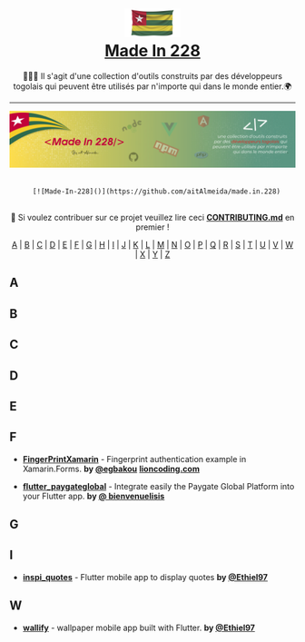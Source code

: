 
<h1 align="center">
  <img src="assets/madein228.png" width="100px" />
  <br/>
  <a href="#" target="blank_">Made In 228</a>
</h1>


<p align="center">
👨🏽‍💻 Il s'agit d'une collection d'outils construits par des développeurs togolais qui peuvent être utilisés par n'importe qui dans le monde entier.🌍
</p>

---

<p align="center">
<a href="https://github.com/aitAlmeida/made.in.228"><img src="assets/banniere.png"></a>
</p>

<p align="center">
<pre align="center">
  <code>
  [![Made-In-228]()](https://github.com/aitAlmeida/made.in.228)
  </code>
</pre>
</p>


<p align="center">
🚧 Si voulez contribuer sur ce projet veuillez lire ceci <strong><a href="https://github.com/aitAlmeida/made.in.228/blob/main/CONTRIBUTING.md">CONTRIBUTING.md</a></strong> en premier !
</p>


<div align="center">
<a href="#A">A</a> | <a href="#B">B</a> | <a href="#C">C</a> | <a href="#D">D</a> | <a href="#E">E</a> | 
<a href="#F">F</a> | <a href="#G">G</a> | <a href="#H">H</a> | <a href="#I">I</a> | <a href="#J">J</a> | 
<a href="#K">K</a> | <a href="#L">L</a> | <a href="#M">M</a> | <a href="#N">N</a> | <a href="#O">O</a> | 
<a href="#P">P</a> | <a href="#Q">Q</a> | <a href="#R">R</a> | <a href="#S">S</a> | <a href="#T">T</a> | 
<a href="#U">U</a> | <a href="#V">V</a> | <a href="#W">W</a> | <a href="#X">X</a> | <a href="#Y">Y</a> | 
<a href="#Z">Z</a>
</div>


## <a name="A"> </a>A


## <a name="B"> </a>B


## <a name="C"> </a>C


## <a name="D"> </a>D


## <a name="E"> </a>E


## <a name="F"> </a>F

- **[FingerPrintXamarin](https://github.com/egbakou/FingerPrintXamarin)** - Fingerprint authentication example in Xamarin.Forms. 
**by [@egbakou](https://github.com/egbakou/egbakou)**
**[lioncoding.com](https://lioncoding.com/)**

- **[flutter_paygateglobal](https://github.com/bienvenuelisis/flutter_paygateglobal)** - Integrate easily the Paygate Global Platform into your Flutter app. **by [@ bienvenuelisis](https://github.com/bienvenuelisis/bienvenuelisis)** 

## <a name="G"> </a>G


## <a name="I"> </a>I

- **[inspi_quotes](https://github.com/Ethiel97/inspi_quotes)** - Flutter mobile app to display quotes **by [@Ethiel97](https://github.com/Ethiel97/Ethiel97)**

## <a name="W"> </a>W

- **[wallify](https://github.com/Ethiel97/wallify)** - wallpaper mobile app built with Flutter. **by [@Ethiel97](https://github.com/Ethiel97/Ethiel97)**


